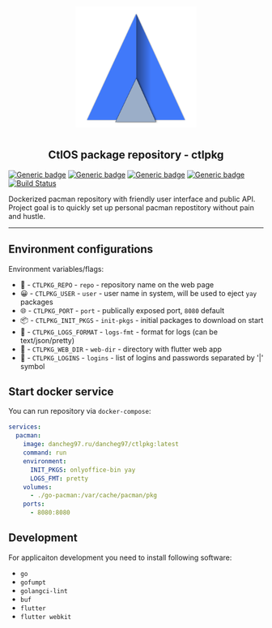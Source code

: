 <p align="center">
<img style="align: center; padding-left: 10px; padding-right: 10px; padding-bottom: 10px;" width="238px" height="238px" src="./assets/images/logo.png" />
</p>

<h2 align="center">CtlOS package repository - ctlpkg</h2>

[![Generic badge](https://img.shields.io/badge/LICENSE-GPLv3-orange.svg)](https://dancheg97.ru/dancheg97/ctlpkg/src/branch/main/LICENSE)
[![Generic badge](https://img.shields.io/badge/GITEA-REPO-red.svg)](https://dancheg97.ru/dancheg97/ctlpkg)
[![Generic badge](https://img.shields.io/badge/GITHUB-REPO-white.svg)](https://github.com/ctlos/ctlpkg)
[![Generic badge](https://img.shields.io/badge/DOCKER-REGISTRY-blue.svg)](https://dancheg97.ru/dancheg97/-/packages/container/ctlpkg/latest)
[![Build Status](https://drone.dancheg97.ru/api/badges/dancheg97/ctlpkg/status.svg)](https://drone.dancheg97.ru/dancheg97/ctlpkg)

Dockerized pacman repository with friendly user interface and public API. Project goal is to quickly set up personal pacman repostitory without pain and hustle.

---

## Environment configurations

Environment variables/flags:

- 📄 - `CTLPKG_REPO` - `repo` - repository name on the web page
- 😀 - `CTLPKG_USER` - `user` - user name in system, will be used to eject `yay` packages
- 🌐 - `CTLPKG_PORT` - `port` - publically exposed port, `8080` default
- 📦 - `CTLPKG_INIT_PKGS` - `init-pkgs` - initial packages to download on start
- 📒 - `CTLPKG_LOGS_FORMAT` - `logs-fmt` - format for logs (can be text/json/pretty)
- 📂 - `CTLPKG_WEB_DIR` - `web-dir` - directory with flutter web app
- 🔐 - `CTLPKG_LOGINS` - `logins` - list of logins and passwords separated by '|' symbol

## Start docker service

You can run repository via `docker-compose`:

```yml
services:
  pacman:
    image: dancheg97.ru/dancheg97/ctlpkg:latest
    command: run
    environment:
      INIT_PKGS: onlyoffice-bin yay
      LOGS_FMT: pretty
    volumes:
      - ./go-pacman:/var/cache/pacman/pkg
    ports:
      - 8080:8080
```

## Development

For applicaiton development you need to install following software:

- `go`
- `gofumpt`
- `golangci-lint`
- `buf`
- `flutter`
- `flutter webkit`

